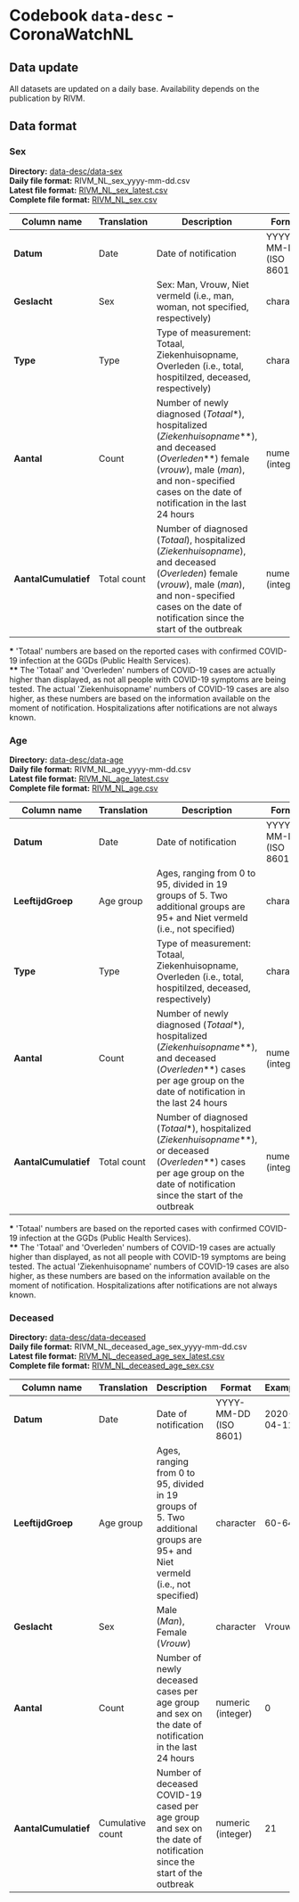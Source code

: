# Codebook `data-desc` - CoronaWatchNL

## Data update

All datasets are updated on a daily base. Availability depends on the publication by RIVM.

## Data format

### Sex

**Directory:** [data-desc/data-sex](data-sex) <br>
**Daily file format:** RIVM_NL_sex_yyyy-mm-dd.csv<br>
**Latest file format:** [RIVM_NL_sex_latest.csv](data-sex/RIVM_NL_sex_latest.csv)<br>
**Complete file format:** [RIVM_NL_sex.csv](data-sex/RIVM_NL_sex.csv)

| Column name                  | Translation                       | Description                       | Format                            | Example                       | 
|-----------------------------|-----------------------------------|-----------------------------------|----------------------------------------|-------------------------------|
| **Datum**                        | Date                   | Date of notification                   | YYYY-MM-DD (ISO 8601) | 2020-03-27 |
| **Geslacht**                       | Sex                   | Sex: Man, Vrouw, Niet vermeld (i.e., man, woman, not specified, respectively)                   | character      | Vrouw   
| **Type**                       | Type                   | Type of measurement: Totaal, Ziekenhuisopname, Overleden (i.e., total, hospitilzed, deceased, respectively)                   | character      | Totaal                 |
| **Aantal** | Count | Number of newly diagnosed (*Totaal*\*), hospitalized (*Ziekenhuisopname*\*\*), and deceased (*Overleden*\*\*) female (*vrouw*), male (*man*), and non-specified cases on the date of notification in the last 24 hours | numeric (integer) | 580 |
| **AantalCumulatief** | Total count | Number of diagnosed (*Totaal*), hospitalized (*Ziekenhuisopname*), and deceased (*Overleden*) female (*vrouw*), male (*man*), and non-specified cases on the date of notification since the start of the outbreak | numeric (integer) | 4309 |

**\*** 'Totaal' numbers are based on the reported cases with confirmed COVID-19 infection at the GGDs (Public Health Services). <br/>
**\*\*** The 'Totaal' and 'Overleden' numbers of COVID-19 cases are actually higher than displayed, as not all people with COVID-19 symptoms are being tested. The actual 'Ziekenhuisopname' numbers of COVID-19 cases are also higher, as these numbers are based on the information available on the moment of notification. Hospitalizations after notifications are not always known. <br/>

### Age

**Directory:** [data-desc/data-age](data-age) <br>
**Daily file format:** RIVM_NL_age_yyyy-mm-dd.csv<br>
**Latest file format:** [RIVM_NL_age_latest.csv](data-age/RIVM_NL_age_latest.csv)<br>
**Complete file format:** [RIVM_NL_age.csv](data-age/RIVM_NL_age.csv)

| Column name                  | Translation                       | Description                       | Format                            | Example                       | 
|-----------------------------|-----------------------------------|-----------------------------------|----------------------------------------|-------------------------------|
| **Datum**                        | Date                   | Date of notification                   | YYYY-MM-DD (ISO 8601) | 2020-03-27 |
| **LeeftijdGroep**                       | Age group                   | Ages, ranging from 0 to 95,  divided in 19 groups of 5. Two additional groups are 95+ and Niet vermeld (i.e., not specified)                     | character      | 25-29      
| **Type**                       | Type                   | Type of measurement: Totaal, Ziekenhuisopname, Overleden (i.e., total, hospitilzed, deceased, respectively)                   | character      | Totaal                 |
| **Aantal** | Count | Number of newly diagnosed (*Totaal*\*), hospitalized (*Ziekenhuisopname*\*\*), and deceased (*Overleden*\*\*) cases per age group on the date of notification in the last 24 hours | numeric (integer) | 34 |
| **AantalCumulatief** | Total count | Number of diagnosed (*Totaal*\*), hospitalized (*Ziekenhuisopname*\*\*), or deceased (*Overleden*\*\*) cases per age group on the date of notification since the start of the outbreak | numeric (integer) | 390 |

**\*** 'Totaal' numbers are based on the reported cases with confirmed COVID-19 infection at the GGDs (Public Health Services). <br/>
**\*\*** The 'Totaal' and 'Overleden' numbers of COVID-19 cases are actually higher than displayed, as not all people with COVID-19 symptoms are being tested. The actual 'Ziekenhuisopname' numbers of COVID-19 cases are also higher, as these numbers are based on the information available on the moment of notification. Hospitalizations after notifications are not always known. <br/>

### Deceased

**Directory:** [data-desc/data-deceased](data-deceased) <br>
**Daily file format:** RIVM_NL_deceased_age_sex_yyyy-mm-dd.csv<br>
**Latest file format:** [RIVM_NL_deceased_age_sex_latest.csv](data-deceased/RIVM_NL_deceased_age_sex_latest.csv)<br>
**Complete file format:** [RIVM_NL_deceased_age_sex.csv](data-deceased/RIVM_NL_deceased_age_sex.csv)

| Column name                  | Translation                       | Description                       | Format                            | Example                       | 
|-----------------------------|-----------------------------------|-----------------------------------|----------------------------------------|-------------------------------|
| **Datum**                        | Date                   | Date of notification                   | YYYY-MM-DD (ISO 8601) | 2020-04-11 |
| **LeeftijdGroep**                       | Age group                   | Ages, ranging from 0 to 95,  divided in 19 groups of 5. Two additional groups are 95+ and Niet vermeld (i.e., not specified)                     | character      | 60-64      
| **Geslacht**                       | Sex                   | Male (*Man*), Female (*Vrouw*)  | character      | Vrouw                 |
| **Aantal** | Count | Number of newly deceased cases per age group and sex on the date of notification in the last 24 hours | numeric (integer) | 0 |
| **AantalCumulatief** | Cumulative count | Number of deceased COVID-19 cased per age group and sex on the date of notification since the start of the outbreak | numeric (integer) | 21 |